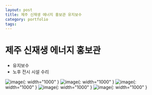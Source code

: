 ```yaml
---
layout: post
title: 제주 신재생 에너지 홍보관 유지보수
category: portfolio
tags: 
---
```


# 제주 신재생 에너지 홍보관
* 유지보수
* 노후 전시 시설 수리

![image](https://github.com/gunug/gunug.github.io/assets/52345276/985e431e-0fd8-4c7b-9cf9-081761857776){: width="1000" }
![image](https://github.com/gunug/gunug.github.io/assets/52345276/e8d4263a-755d-4263-aeac-d35863f30db3){: width="1000" }
![image](https://github.com/gunug/gunug.github.io/assets/52345276/75748a6c-956a-4511-bc63-1fe646b3d2f5){: width="1000" }
![image](https://github.com/gunug/gunug.github.io/assets/52345276/d0ba9edc-24a6-4dc1-bb78-0ebda8b46812){: width="1000" }
![image](https://github.com/gunug/gunug.github.io/assets/52345276/66bac410-9155-4465-b3f7-d82badb9926b){: width="1000" }
